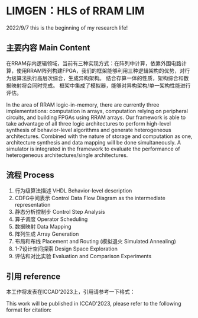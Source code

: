 # LIMGEN：HLS of RRAM LIM
2022/9/7
this is the beginning of my research life!
## 主要内容 Main Content
在RRAM存内逻辑领域，当前有三种实现方式：在阵列中计算，依靠外围电路计算，使用RRAM阵列构建FPGA，我们的框架能够利用三种逻辑架构的优势，对行为级算法执行高层次综合，生成异构架构。
结合存算一体的性质，架构综合和数据映射将会同时完成。
框架中集成了模拟器，能够对异构架构/单一架构性能进行评估。

In the area of RRAM logic-in-memory, there are currently three implementations: computation in arrays, computation relying on peripheral circuits, and building FPGAs using RRAM arrays. Our framework is able to take advantage of all three logic architectures to perform high-level synthesis of behavior-level algorithms and generate heterogeneous architectures.
Combined with the nature of storage and computation as one, architecture synthesis and data mapping will be done simultaneously.
A simulator is integrated in the framework to evaluate the performance of heterogeneous architectures/single architectures.


## 流程 Process
1. 行为级算法描述 VHDL Behavior-level description
2. CDFG中间表示 Control Data Flow Diagram as the intermediate representation
3. 静态分析控制步 Control Step Analysis
4. 算子调度 Operator Scheduling
5. 数据映射 Data Mapping
6. 阵列生成 Array Generation
7. 布局和布线 Placement and Routing (模拟退火 Simulated Annealing)
8. 1-7设计空间探索 Design Space Exploration
9. 评估和对比实验 Evaluation and Comparison Experiments

## 引用 reference
本工作将发表在ICCAD'2023上，引用请参考一下格式：

This work will be published in ICCAD'2023, please refer to the following format for citation: